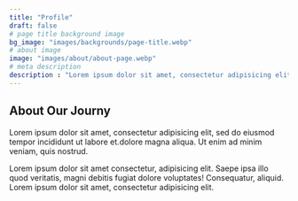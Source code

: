 ```yaml
---
title: "Profile"
draft: false
# page title background image
bg_image: "images/backgrounds/page-title.webp"
# about image
image: "images/about/about-page.webp"
# meta description
description : "Lorem ipsum dolor sit amet, consectetur adipisicing elit, sed do eiusmod tempor incididunt ut labore. dolore magna aliqua. Ut enim ad minim veniam, quis nostrud."
---
```


## About Our Journy

Lorem ipsum dolor sit amet, consectetur adipisicing elit, sed do eiusmod tempor
incididunt ut labore et.dolore magna aliqua. Ut enim ad minim veniam, quis nostrud.

Lorem ipsum dolor sit amet consectetur, adipisicing elit. Saepe ipsa illo quod
veritatis, magni debitis fugiat dolore voluptates! Consequatur,
aliquid. Lorem ipsum dolor sit amet, consectetur adipisicing elit.
